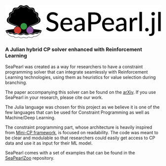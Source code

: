![SeaPearl.jl](assets/header.png)
### A Julian hybrid CP solver enhanced with Reinforcement Learning

SeaPearl was created as a way for researchers to have a constraint programming solver that can
integrate seamlessly with Reinforcement Learning technologies, using them as heuristics for value selection during branching.

The paper accompanying this solver can be found on the [arXiv](https://arxiv.org/abs/2102.09193v1). If you use SeaPearl in your research, please cite our work.

The Julia language was chosen for this project as we believe it is one of the few languages that can be used for Constraint Programming as well as Machine/Deep Learning.

The constraint programming part, whose architecture is heavily inspired from [Mini-CP framework](https://minicp.readthedocs.io/en/latest/intro.html), is focused on readability. The code was meant to be clear and modulable so that researchers could easily get access to CP data and use it as input for their ML model.

SeaPearl comes with a set of examples that can be found in the [SeaPearlZoo](https://github.com/corail-reseach/SeaPearlZoo) repository.

